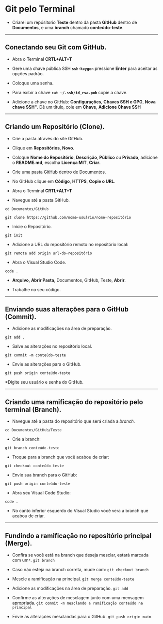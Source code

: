 # Git pelo Terminal
* Criarei um repósitorio **Teste** dentro da pasta **GitHub** dentro de **Documentos**, e uma **branch** chamado **conteúdo-teste**.

---
## Conectando seu Git com GitHub.
* Abra o Terminal **CRTL+ALT+T**

* Gere uma chave pública SSH **`ssh-keygen`** pressione **Enter** para aceitar as opções padrão.

* Coloque uma senha.

* Para exibir a chave **`cat ~/.ssh/id_rsa.pub`** copie a chave.

* Adicione a chave no GitHub: **Configurações**, **Chaves SSH e GPG**, **Nova chave SSH"**. Dê um título, cole em **Chave**, **Adicione Chave SSH**

---
## Criando um Repositório (Clone).
* Crie a pasta através do site GitHub.

* Clique em **Repositórios**, **Novo**.

* Coloque **Nome do Repositório**, **Descrição**, **Público** ou **Privado**, adicione o **README.md**, escolha **Licença MIT**, **Criar**.

* Crie uma pasta GitHub dentro de Documentos.

* No GitHub clique em **Código**, **HTTPS**, **Copie o URL**.

* Abra o Terminal **CRTL+ALT+T**

* Navegue até a pasta GitHub.

`cd Documentos/GitHub`

`git clone https://github.com/nome-usuário/nome-repositório`

* Inicie o Repositório.

 `git init`

* Adicione a URL do repositório remoto no repositório local:

 `git remote add origin url-do-repositório`

* Abra o Visual Studio Code.
  
`code .`

* **Arquivo**, **Abrir Pasta**, Documentos, GitHub, Teste, **Abrir**.

* Trabalhe no seu código.

---
## Enviando suas alterações para o GitHub (Commit).
* Adicione as modificações na área de preparação.

`git add .`

* Salve as alterações no repositório local.

`git commit -m conteúdo-teste`

* Envie as alterações para o GitHub.

`git push origin conteúdo-teste`

*Digite seu usuário e senha do GitHub.

---
## Criando uma ramificação do repositório pelo terminal (Branch).
* Navegue até a pasta do repositório que será criada a *branch*.

`cd Documentos/GitHub/Teste`

* Crie a branch:

`git branch conteúdo-teste`

* Troque para a branch que você acabou de criar:

`git checkout conteúdo-teste`

* Envie sua branch para o GitHub:

`git push origin conteúdo-teste`

* Abra seu Visual Code Studio:

`code .`

* No canto inferior esquerdo do Visual Studio você vera a branch que acabou de criar.

---
## Fundindo a ramificação no repositório principal (Merge).

* Confira se você está na branch que deseja mesclar, estará marcada com um`*`.
`git branch`

 * Caso não esteja na branch correta, mude com:
`git checkout branch`

 * Mescle a ramificação na principal.
`git merge conteúdo-teste`

* Adicione as modificações na área de preparação.
`git add ` 

* Confirme as alterações de mesclagem junto com uma mensagem apropriada.
`git commit -m mesclando a ramificação conteúdo na principal`

* Envie as alterações mesclandas para o GitHub.
`git push origin main`
